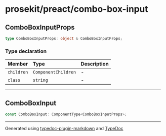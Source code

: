 # prosekit/preact/combo-box-input

<a id="comboboxinputprops" name="comboboxinputprops"></a>

## ComboBoxInputProps

```ts
type ComboBoxInputProps: object & ComboBoxInputProps;
```

### Type declaration

| Member | Type | Description |
| :------ | :------ | :------ |
| `children` | `ComponentChildren` | - |
| `class` | `string` | - |

***

<a id="comboboxinput" name="comboboxinput"></a>

## ComboBoxInput

```ts
const ComboBoxInput: ComponentType<ComboBoxInputProps>;
```

***

Generated using [typedoc-plugin-markdown](https://www.npmjs.com/package/typedoc-plugin-markdown) and [TypeDoc](https://typedoc.org/)
